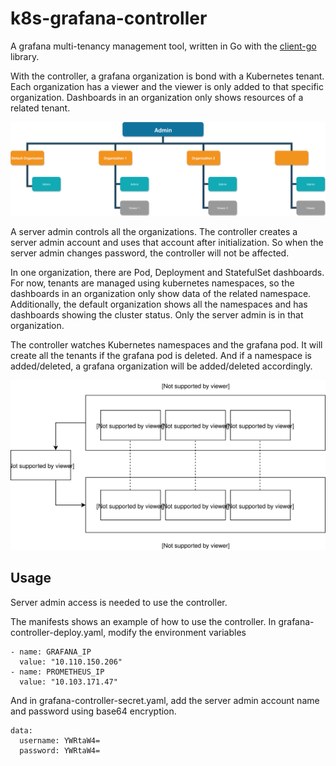 # k8s-grafana-controller

A grafana multi-tenancy management tool, written in Go with the [client-go](https://github.com/kubernetes/client-go) library.

With the controller, a grafana organization is bond with a Kubernetes tenant. Each organization has a viewer and the viewer is only added to that specific organization. Dashboards in an organization only shows resources of a related tenant.

![](docs/pics/user.svg)

A server admin controls all the organizations. The controller creates a server admin account and uses that account after initialization. So when the server admin changes password, the controller will not be affected.


In one organization, there are Pod, Deployment and StatefulSet dashboards. For now, tenants are managed using kubernetes namespaces, so the dashboards in an organization only show data of the related namespace. Additionally, the default organization shows all the namespaces and has dashboards showing the cluster status. Only the server admin is in that organization.

The controller watches Kubernetes namespaces and the grafana pod. It will create all the tenants if the grafana pod is deleted.
And if a namespace is added/deleted, a grafana organization will be added/deleted accordingly.

![namespace](docs/pics/namespace.svg)

## Usage  

Server admin access is needed to use the controller.

The manifests shows an example of how to use the controller.
In grafana-controller-deploy.yaml, modify the environment variables
```  
- name: GRAFANA_IP
  value: "10.110.150.206"
- name: PROMETHEUS_IP
  value: "10.103.171.47"
```  
And in grafana-controller-secret.yaml, add the server admin account name and password using base64 encryption.
```
data:
  username: YWRtaW4=
  password: YWRtaW4=
```

